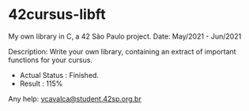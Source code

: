 # 42cursus-libft
 My own library in C, a 42 São Paulo project. Date: May/2021 - Jun/2021

Description: Write your own library, containing an extract of important functions for your cursus.

- Actual Status : Finished.
- Result        : 115%

Any help: vcavalca@student.42sp.org.br
